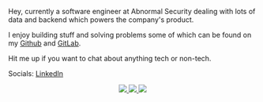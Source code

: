 <p>Hey, currently a software engineer at Abnormal Security dealing with lots of data and backend which powers the company's product.</p>

<p>I enjoy building stuff and solving problems some of which can be found on my <a href="https://github.com/tshradheya">Github</a> and <a href="https://gitlab.com/tshradheya">GitLab</a>.</p>

<p>Hit me up if you want to chat about anything tech or non-tech.</p>

<p>Socials: <a href="https://linkedin.com/in/tshradheya">LinkedIn</a></p>

<p align="center">
  <a href="https://github.com/tshradheya">
    <img src="http://github-profile-summary-cards.vercel.app/api/cards/profile-details?username=tshradheya&theme=transparent" />
  </a>
  <a href="https://github.com/tshradheya">
    <img src="https://github-readme-streak-stats.herokuapp.com/?user=tshradheya&hide_border=true&card_width=338&theme=transparent" />
  </a>
  <a href="https://github.com/tshradheya">
    <img src="http://github-profile-summary-cards.vercel.app/api/cards/stats?username=tshradheya&theme=transparent" />
  </a>
</p>

<!-- <h1 align="center">Hi 👋, I'm Shradheya Thakre</h1>
<h3 align="center">
 I am a Software Engineer at Agoda in Singapore. Worked at Visa Inc, <a href="https://github.com/TEAMMATES">Teammates OSS</a> and <a href="https://github.com/giddyin"> Boxed - New York</a>. Besides programming, I enjoy traveling and following sports.</h3>
<p align="left"> <img src="https://komarev.com/ghpvc/?username=tshradheya" alt="tshradheya" /> </p>

- 🔭 I’m currently working at **Agoda**. On the side, I am also learning and building with cool new technologies 

- 👯 I’m looking to collaborate on **any cool tech stuff**

- 👨‍💻 All of my projects are available on [Github](https://github.com/tshradheya) and [GitLab](https://gitlab.com/tshradheya)

- 📝 You can view my detailed(most likely outdated) portfolio on [my website](http://www.shradheyathakre.com)

- 🤔 I’m looking for help with learning new technologies 😭;

- 💬 Ask me about **NodeJS, Go, React, Java, Big Data, Scala, Spark, DBT and other cool stuff**

- 📫 How to reach me **tshradheya@gmail.com**

- ⚡ Fun fact **I have lived in India, Libya, Oman, Kuwait, New York and Singapore**

<p align="center"><img src="https://cdn.jsdelivr.net/gh/devicons/devicon/icons/react/react-original-wordmark.svg" alt="react" width="20" height="20"/> <img src="https://cdn.jsdelivr.net/gh/devicons/devicon/icons/amazonwebservices/amazonwebservices-original-wordmark.svg" alt="aws" width="20" height="20"/> <img src="https://cdn.jsdelivr.net/gh/devicons/devicon/icons/android/android-original-wordmark.svg" alt="android" width="20" height="20"/> <img src="https://cdn.jsdelivr.net/gh/devicons/devicon/icons/bootstrap/bootstrap-plain.svg" alt="bootstrap" width="20" height="20"/> <img src="https://cdn.jsdelivr.net/gh/devicons/devicon/icons/c/c-original.svg" alt="c" width="20" height="20"/> <img src="https://cdn.jsdelivr.net/gh/devicons/devicon/icons/cplusplus/cplusplus-original.svg" alt="cplusplus" width="20" height="20"/> <img src="https://cdn.jsdelivr.net/gh/devicons/devicon/icons/css3/css3-original-wordmark.svg" alt="css3" width="20" height="20"/> <img src="https://cdn.jsdelivr.net/gh/devicons/devicon/icons/docker/docker-original-wordmark.svg" alt="docker" width="20" height="20"/> <img src="https://cdn.jsdelivr.net/gh/devicons/devicon/icons/go/go-original.svg" alt="go" width="20" height="20"/> <img src="https://cdn.jsdelivr.net/gh/devicons/devicon/icons/html5/html5-original-wordmark.svg" alt="html5" width="20" height="20"/> <img src="https://cdn.jsdelivr.net/gh/devicons/devicon/icons/java/java-original-wordmark.svg" alt="java" width="20" height="20"/> <img src="https://cdn.jsdelivr.net/gh/devicons/devicon/icons/javascript/javascript-original.svg" alt="javascript" width="20" height="20"/> <img src="https://cdn.jsdelivr.net/gh/devicons/devicon/icons/typescript/typescript-original.svg" alt="typescript" width="20" height="20"/> <img src="https://cdn.jsdelivr.net/gh/devicons/devicon/icons/mongodb/mongodb-original-wordmark.svg" alt="mongodb" width="20" height="20"/> <img src="https://cdn.jsdelivr.net/gh/devicons/devicon/icons/mysql/mysql-original-wordmark.svg" alt="mysql" width="20" height="20"/> <img src="https://cdn.jsdelivr.net/gh/devicons/devicon/icons/postgresql/postgresql-original-wordmark.svg" alt="postgresql" width="20" height="20"/> <img src="https://cdn.jsdelivr.net/gh/devicons/devicon/icons/redis/redis-original-wordmark.svg" alt="redis" width="20" height="20"/> <img src="https://cdn.jsdelivr.net/gh/devicons/devicon/icons/sass/sass-original.svg" alt="sass" width="20" height="20"/> <img src="https://cdn.jsdelivr.net/gh/devicons/devicon/icons/nodejs/nodejs-original-wordmark.svg" alt="nodejs" width="20" height="20"/> <img src="https://cdn.jsdelivr.net/gh/devicons/devicon/icons/python/python-original-wordmark.svg" alt="python" width="20" height="20"/> <img src="https://cdn.jsdelivr.net/gh/devicons/devicon/icons/linux/linux-original.svg" alt="linux" width="20" height="20"/> <img src="https://cdn.jsdelivr.net/gh/devicons/devicon/icons/redux/redux-original.svg" alt="redux" width="20" height="20"/> <img src="https://cdn.jsdelivr.net/gh/devicons/devicon/icons/webpack/webpack-original.svg" alt="webpack" width="20" height="20"/> <img src="https://cdn.jsdelivr.net/gh/devicons/devicon/icons/express/express-original-wordmark.svg" alt="express" width="20" height="20"/></p>
<p align="center"> <img src="https://github-readme-stats.vercel.app/api?username=tshradheya&show_icons=true" alt="tshradheya" /> </p>

<p align="center">
<a href="https://dev.to/tshradheya" target="blank"><img align="center" src="https://cdn.jsdelivr.net/npm/simple-icons@3.0.1/icons/dev-dot-to.svg" alt="tshradheya" height="20" width="20" /></a>
<a href="https://twitter.com/tshradheya" target="blank"><img align="center" src="https://cdn.jsdelivr.net/npm/simple-icons@3.0.1/icons/twitter.svg" alt="tshradheya" height="20" width="20" /></a>
<a href="https://linkedin.com/in/tshradheya" target="blank"><img align="center" src="https://cdn.jsdelivr.net/npm/simple-icons@3.0.1/icons/linkedin.svg" alt="tshradheya" height="20" width="20" /></a>
<a href="https://stackoverflow.com/tshradheya" target="blank"><img align="center" src="https://cdn.jsdelivr.net/npm/simple-icons@3.0.1/icons/stackoverflow.svg" alt="tshradheya" height="20" width="20" /></a>
<a href="https://fb.com/tshradheya" target="blank"><img align="center" src="https://cdn.jsdelivr.net/npm/simple-icons@3.0.1/icons/facebook.svg" alt="tshradheya" height="20" width="20" /></a>
<a href="https://instagram.com/tshradheya" target="blank"><img align="center" src="https://cdn.jsdelivr.net/npm/simple-icons@3.0.1/icons/instagram.svg" alt="tshradheya" height="20" width="20" /></a>
<a href="https://www.youtube.com/c/tshradheya" target="blank"><img align="center" src="https://cdn.jsdelivr.net/npm/simple-icons@3.0.1/icons/youtube.svg" alt="tshradheya" height="20" width="20" /></a>
</p>

<details>
<p align="center">
  <a href="https://github.com/tshradheya">
    <img src="http://github-profile-summary-cards.vercel.app/api/cards/profile-details?username=tshradheya&theme=transparent" />
  </a>
  <a href="https://github.com/tshradheya">
    <img src="https://github-readme-streak-stats.herokuapp.com/?user=tshradheya&hide_border=true&card_width=338&theme=transparent" />
  </a>
  <a href="https://github.com/tshradheya">
    <img src="http://github-profile-summary-cards.vercel.app/api/cards/stats?username=tshradheya&theme=transparent" />
  </a>
  <a href="https://github.com/tshradheya">
    <img src="https://github-readme-stats.vercel.app/api/top-langs/?username=tshradheya&langs_count=10&exclude_repo=&hide=jupyter%20notebook,vim%20script,cmake,makefile,batchfile,emacs%20lisp,css,html&layout=default&card_width=699&hide_border=true&theme=transparent" />
  </a>
</p>
</details> -->
